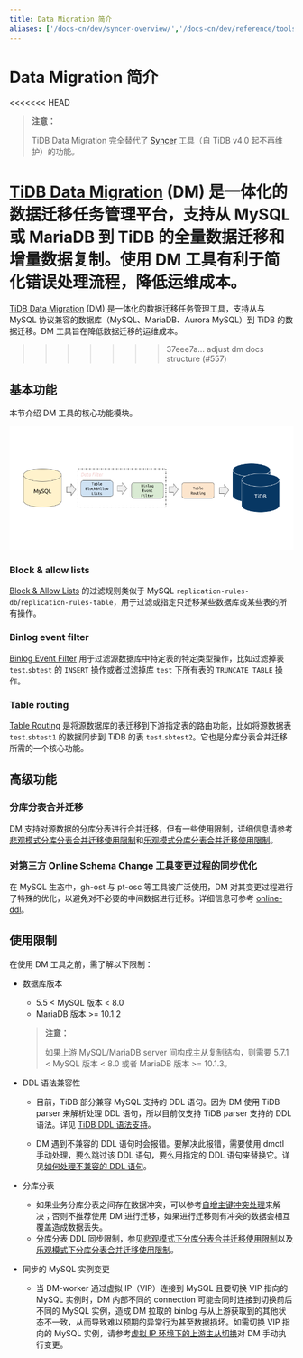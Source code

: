 ```yaml
---
title: Data Migration 简介
aliases: ['/docs-cn/dev/syncer-overview/','/docs-cn/dev/reference/tools/syncer/','/zh/tidb/dev/syncer-overview']
---
```


# Data Migration 简介

<<<<<<< HEAD
> **注意：**
>
> TiDB Data Migration 完全替代了 [Syncer](https://docs.pingcap.com/zh/tidb/v4.0/syncer-overview) 工具（自 TiDB v4.0 起不再维护）的功能。

[TiDB Data Migration](https://github.com/pingcap/dm) (DM) 是一体化的数据迁移任务管理平台，支持从 MySQL 或 MariaDB 到 TiDB 的全量数据迁移和增量数据复制。使用 DM 工具有利于简化错误处理流程，降低运维成本。
=======
[TiDB Data Migration](https://github.com/pingcap/dm) (DM) 是一体化的数据迁移任务管理工具，支持从与 MySQL 协议兼容的数据库（MySQL、MariaDB、Aurora MySQL）到 TiDB 的数据迁移。DM 工具旨在降低数据迁移的运维成本。
>>>>>>> 37eee7a... adjust dm docs structure (#557)

## 基本功能

本节介绍 DM 工具的核心功能模块。

![DM Core Features](/media/dm-core-features.png)

### Block & allow lists

[Block & Allow Lists](key-features.md#block--allow-table-lists) 的过滤规则类似于 MySQL `replication-rules-db`/`replication-rules-table`，用于过滤或指定只迁移某些数据库或某些表的所有操作。

### Binlog event filter

[Binlog Event Filter](key-features.md#binlog-event-filter) 用于过滤源数据库中特定表的特定类型操作，比如过滤掉表 `test`.`sbtest` 的 `INSERT` 操作或者过滤掉库 `test` 下所有表的 `TRUNCATE TABLE` 操作。

### Table routing

[Table Routing](key-features.md#table-routing) 是将源数据库的表迁移到下游指定表的路由功能，比如将源数据表 `test`.`sbtest1` 的数据同步到 TiDB 的表 `test`.`sbtest2`。它也是分库分表合并迁移所需的一个核心功能。

## 高级功能

### 分库分表合并迁移

DM 支持对源数据的分库分表进行合并迁移，但有一些使用限制，详细信息请参考[悲观模式分库分表合并迁移使用限制](feature-shard-merge-pessimistic.md#使用限制)和[乐观模式分库分表合并迁移使用限制](feature-shard-merge-optimistic.md#使用限制)。

### 对第三方 Online Schema Change 工具变更过程的同步优化

在 MySQL 生态中，gh-ost 与 pt-osc 等工具被广泛使用，DM 对其变更过程进行了特殊的优化，以避免对不必要的中间数据进行迁移。详细信息可参考 [online-ddl](key-features.md#online-ddl-工具支持)。

## 使用限制

在使用 DM 工具之前，需了解以下限制：

+ 数据库版本

    - 5.5 < MySQL 版本 < 8.0
    - MariaDB 版本 >= 10.1.2

    > **注意：**
    >
    > 如果上游 MySQL/MariaDB server 间构成主从复制结构，则需要 5.7.1 < MySQL 版本 < 8.0 或者 MariaDB 版本 >= 10.1.3。

+ DDL 语法兼容性

    - 目前，TiDB 部分兼容 MySQL 支持的 DDL 语句。因为 DM 使用 TiDB parser 来解析处理 DDL 语句，所以目前仅支持 TiDB parser 支持的 DDL 语法。详见 [TiDB DDL 语法支持](https://pingcap.com/docs-cn/dev/reference/mysql-compatibility/#ddl)。

    - DM 遇到不兼容的 DDL 语句时会报错。要解决此报错，需要使用 dmctl 手动处理，要么跳过该 DDL 语句，要么用指定的 DDL 语句来替换它。详见[如何处理不兼容的 DDL 语句](faq.md#如何处理不兼容的-ddl-语句)。

+ 分库分表

    - 如果业务分库分表之间存在数据冲突，可以参考[自增主键冲突处理](shard-merge-best-practices.md#自增主键冲突处理)来解决；否则不推荐使用 DM 进行迁移，如果进行迁移则有冲突的数据会相互覆盖造成数据丢失。
    - 分库分表 DDL 同步限制，参见[悲观模式下分库分表合并迁移使用限制](feature-shard-merge-pessimistic.md#使用限制)以及[乐观模式下分库分表合并迁移使用限制](feature-shard-merge-optimistic.md#使用限制)。

+ 同步的 MySQL 实例变更

    - 当 DM-worker 通过虚拟 IP（VIP）连接到 MySQL 且要切换 VIP 指向的 MySQL 实例时，DM 内部不同的 connection 可能会同时连接到切换前后不同的 MySQL 实例，造成 DM 拉取的 binlog 与从上游获取到的其他状态不一致，从而导致难以预期的异常行为甚至数据损坏。如需切换 VIP 指向的 MySQL 实例，请参考[虚拟 IP 环境下的上游主从切换](usage-scenario-master-slave-switch.md#虚拟-ip-环境下切换-dm-worker-与-mysql-实例的连接)对 DM 手动执行变更。
